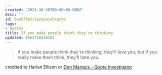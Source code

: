 ```yaml
---
created: '2021-10-30T00:00:00.000Z'
desc: ''
id: 5xeb7lmzilpzupujazxqxte
tags:
- quotes
title: If you make people think they're thinking
updated: 1652716548183
---
```

   
> If you make people think they're thinking, they'll love you; but if you really make them think, they'll hate you.   
   
credited to Harlan Ellison or [Don Marquis - Quote Investigator](https://quoteinvestigator.com/2019/12/30/make/)